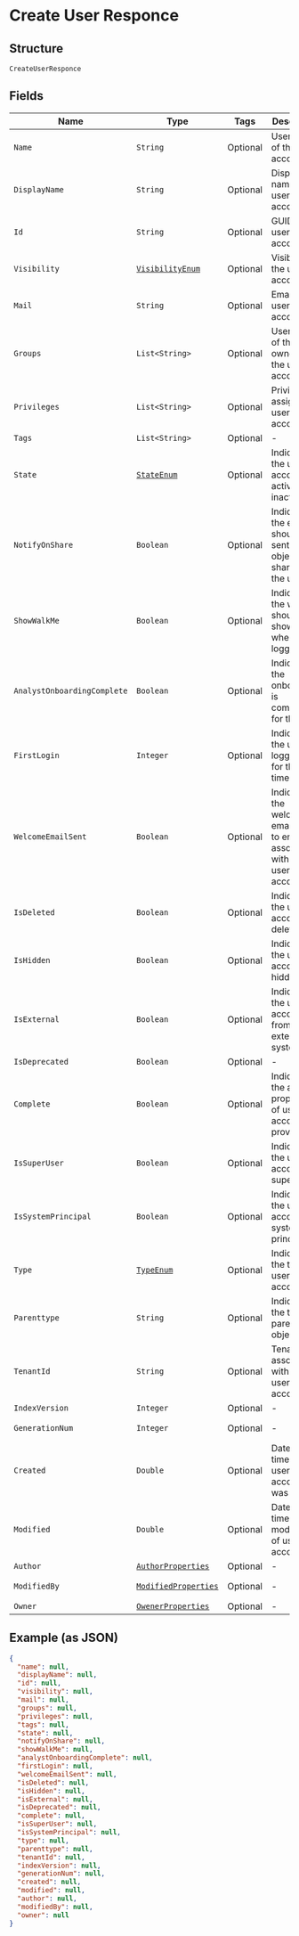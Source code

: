 
# Create User Responce

## Structure

`CreateUserResponce`

## Fields

| Name | Type | Tags | Description | Getter | Setter |
|  --- | --- | --- | --- | --- | --- |
| `Name` | `String` | Optional | Username of the user account | String getName() | setName(String name) |
| `DisplayName` | `String` | Optional | Display name of the user account | String getDisplayName() | setDisplayName(String displayName) |
| `Id` | `String` | Optional | GUID of the user account | String getId() | setId(String id) |
| `Visibility` | [`VisibilityEnum`](/doc/models/visibility-enum.md) | Optional | Visibility of the user account | VisibilityEnum getVisibility() | setVisibility(VisibilityEnum visibility) |
| `Mail` | `String` | Optional | Email of the user account | String getMail() | setMail(String mail) |
| `Groups` | `List<String>` | Optional | Username of the owner of the user account | List<String> getGroups() | setGroups(List<String> groups) |
| `Privileges` | `List<String>` | Optional | Privileges assigned to user account | List<String> getPrivileges() | setPrivileges(List<String> privileges) |
| `Tags` | `List<String>` | Optional | - | List<String> getTags() | setTags(List<String> tags) |
| `State` | [`StateEnum`](/doc/models/state-enum.md) | Optional | Indicates if the user account is active or inactive | StateEnum getState() | setState(StateEnum state) |
| `NotifyOnShare` | `Boolean` | Optional | Indicates if the email should be sent when object is shared with the user | Boolean getNotifyOnShare() | setNotifyOnShare(Boolean notifyOnShare) |
| `ShowWalkMe` | `Boolean` | Optional | Indicates if the walk me should be shown when logging in | Boolean getShowWalkMe() | setShowWalkMe(Boolean showWalkMe) |
| `AnalystOnboardingComplete` | `Boolean` | Optional | Indicates if the onboarding is completed for the user | Boolean getAnalystOnboardingComplete() | setAnalystOnboardingComplete(Boolean analystOnboardingComplete) |
| `FirstLogin` | `Integer` | Optional | Indicates if the use is logging in for the first time | Integer getFirstLogin() | setFirstLogin(Integer firstLogin) |
| `WelcomeEmailSent` | `Boolean` | Optional | Indicates if the welcome email is sent to email associated with the user account | Boolean getWelcomeEmailSent() | setWelcomeEmailSent(Boolean welcomeEmailSent) |
| `IsDeleted` | `Boolean` | Optional | Indicates if the user account is deleted | Boolean getIsDeleted() | setIsDeleted(Boolean isDeleted) |
| `IsHidden` | `Boolean` | Optional | Indicates if the user account is hidden | Boolean getIsHidden() | setIsHidden(Boolean isHidden) |
| `IsExternal` | `Boolean` | Optional | Indicates if the user account is from external system | Boolean getIsExternal() | setIsExternal(Boolean isExternal) |
| `IsDeprecated` | `Boolean` | Optional | - | Boolean getIsDeprecated() | setIsDeprecated(Boolean isDeprecated) |
| `Complete` | `Boolean` | Optional | Indicates if the all the properties of user account is provided | Boolean getComplete() | setComplete(Boolean complete) |
| `IsSuperUser` | `Boolean` | Optional | Indicates if the user account is super user | Boolean getIsSuperUser() | setIsSuperUser(Boolean isSuperUser) |
| `IsSystemPrincipal` | `Boolean` | Optional | Indicates if the user account is system principal | Boolean getIsSystemPrincipal() | setIsSystemPrincipal(Boolean isSystemPrincipal) |
| `Type` | [`TypeEnum`](/doc/models/type-enum.md) | Optional | Indicates the type of user account | TypeEnum getType() | setType(TypeEnum type) |
| `Parenttype` | `String` | Optional | Indicates the type of parent object | String getParenttype() | setParenttype(String parenttype) |
| `TenantId` | `String` | Optional | Tenant id associated with the user account | String getTenantId() | setTenantId(String tenantId) |
| `IndexVersion` | `Integer` | Optional | - | Integer getIndexVersion() | setIndexVersion(Integer indexVersion) |
| `GenerationNum` | `Integer` | Optional | - | Integer getGenerationNum() | setGenerationNum(Integer generationNum) |
| `Created` | `Double` | Optional | Date and time when user account was created | Double getCreated() | setCreated(Double created) |
| `Modified` | `Double` | Optional | Date and time of last modification of user account | Double getModified() | setModified(Double modified) |
| `Author` | [`AuthorProperties`](/doc/models/author-properties.md) | Optional | - | AuthorProperties getAuthor() | setAuthor(AuthorProperties author) |
| `ModifiedBy` | [`ModifiedProperties`](/doc/models/modified-properties.md) | Optional | - | ModifiedProperties getModifiedBy() | setModifiedBy(ModifiedProperties modifiedBy) |
| `Owner` | [`OwenerProperties`](/doc/models/owener-properties.md) | Optional | - | OwenerProperties getOwner() | setOwner(OwenerProperties owner) |

## Example (as JSON)

```json
{
  "name": null,
  "displayName": null,
  "id": null,
  "visibility": null,
  "mail": null,
  "groups": null,
  "privileges": null,
  "tags": null,
  "state": null,
  "notifyOnShare": null,
  "showWalkMe": null,
  "analystOnboardingComplete": null,
  "firstLogin": null,
  "welcomeEmailSent": null,
  "isDeleted": null,
  "isHidden": null,
  "isExternal": null,
  "isDeprecated": null,
  "complete": null,
  "isSuperUser": null,
  "isSystemPrincipal": null,
  "type": null,
  "parenttype": null,
  "tenantId": null,
  "indexVersion": null,
  "generationNum": null,
  "created": null,
  "modified": null,
  "author": null,
  "modifiedBy": null,
  "owner": null
}
```

